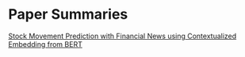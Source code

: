 # Paper Summaries

[Stock Movement Prediction with Financial News using Contextualized Embedding from BERT](https://github.com/upskilled-consulting/paper-summaries/blob/main/stock-movement-prediction-with-financial-news-using-contextualized-embedding-from-bert)
